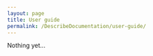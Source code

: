 ```yaml
---
layout: page
title: User guide
permalink: /DescribeDocumentation/user-guide/
---
```


Nothing yet...